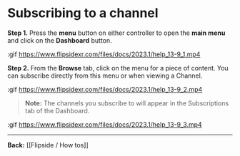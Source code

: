 # Subscribing to a channel

**Step 1.** Press the **menu** button on either controller to open the **main menu** and click on the **Dashboard** button.

:gif https://www.flipsidexr.com/files/docs/2023.1/help_13-9_1.mp4

**Step 2.** From the **Browse** tab, click on the menu for a piece of content. You can subscribe directly from this menu or when viewing a Channel.

:gif https://www.flipsidexr.com/files/docs/2023.1/help_13-9_2.mp4

> **Note:** The channels you subscribe to will appear in the Subscriptions tab of the Dashboard.

:gif https://www.flipsidexr.com/files/docs/2023.1/help_13-9_3.mp4

---

**Back:** [[Flipside / How tos]]
